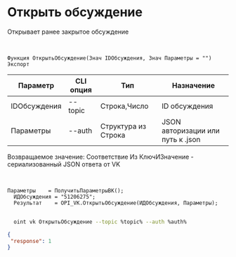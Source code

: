 ﻿---
sidebar_position: 3
---

# Открыть обсуждение
 Открывает ранее закрытое обсуждение


<br/>


`Функция ОткрытьОбсуждение(Знач IDОбсуждения, Знач Параметры = "") Экспорт`

  | Параметр | CLI опция | Тип | Назначение |
  |-|-|-|-|
  | IDОбсуждения | --topic | Строка,Число | ID обсуждения |
  | Параметры | --auth | Структура из Строка | JSON авторизации или путь к .json |

  
  Возвращаемое значение:   Соответствие Из КлючИЗначение - сериализованный JSON ответа от VK

<br/>




```bsl title="Пример кода"
Параметры    = ПолучитьПараметрыВК();
  ИДОбсуждения = "51206275";
  Результат    = OPI_VK.ОткрытьОбсуждение(ИДОбсуждения, Параметры);
```
	


```sh title="Пример команды CLI"
    
  oint vk ОткрытьОбсуждение --topic %topic% --auth %auth%

```

```json title="Результат"
{
 "response": 1
}
```
